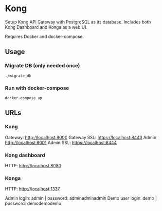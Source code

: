 # Kong

Setup Kong API Gateway with PostgreSQL as its database.
Includes both Kong Dashboard and Konga as a web UI.

Requires Docker and docker-compose.


## Usage

### Migrate DB (only needed once)

    ./migrate_db

### Run with docker-compose

    docker-compose up


## URLs

### Kong

Gateway: [http://localhost:8000](http://localhost:8000)
Gateway SSL: [https://localhost:8443](https://localhost:8443)
Admin: [http://localhost:8001](http://localhost:8001)
Admin SSL: [https://localhost:8444](https://localhost:8444)

### Kong dashboard

HTTP: [http://localhost:8080](http://localhost:8080)

### Konga

HTTP: [http://localhost:1337](http://localhost:1337)

Admin login: admin | password: adminadminadmin
Demo user login: demo | password: demodemodemo
